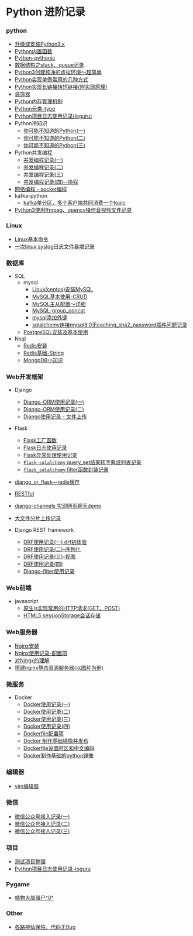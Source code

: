 # Python 进阶记录
### python
- [升级或安装Python3.x](./Tips/%E5%8D%87%E7%BA%A7%E6%88%96%E5%AE%89%E8%A3%85Python3.x.md)
- [Python内置函数](./Tips/Python%E5%86%85%E7%BD%AE%E5%87%BD%E6%95%B0.md)
- [Python-pythonic](./Tips/Python-pythonic.md)
- [数据结构之stack、queue记录](./Tips/%E6%95%B0%E6%8D%AE%E7%BB%93%E6%9E%84stack%E5%92%8Cqueue%E8%AE%B0%E5%BD%95.md)
- [Python3创建纯净的虚拟环境～超简单](./Tips/Python3%20%E5%88%9B%E5%BB%BA%E7%8E%AF%E5%A2%83%E7%9A%84%E5%91%BD%E4%BB%A4%EF%BC%89.md)
- [Python实现单例常用的几种方式](./Tips/Python%E5%AE%9E%E7%8E%B0%E5%8D%95%E4%BE%8B%E5%B8%B8%E7%94%A8%E7%9A%84%E5%87%A0%E7%A7%8D%E6%96%B9%E5%BC%8F.md)
- [Python实现长链接转短链接(附实现原理)](./Tips/Python%E5%AE%9E%E7%8E%B0%E9%95%BF%E9%93%BE%E6%8E%A5%E8%BD%AC%E7%9F%AD%E9%93%BE%E6%8E%A5%EF%BC%88%E9%99%84%E5%AE%9E%E7%8E%B0%E5%8E%9F%E7%90%86.md)
- [装饰器](./Tips/%E8%A3%85%E9%A5%B0%E5%99%A8.md)
- [Python内存管理机制](./Tips/Python%E5%86%85%E5%AD%98%E7%AE%A1%E7%90%86%E6%9C%BA%E5%88%B6.md)
- [Python元类-type](./Tips/%E5%85%83%E7%B1%BB%E7%BC%96%E7%A8%8B.md)
- [Python项目日志使用记录(loguru)](./Tips/Python%E9%A1%B9%E7%9B%AE%E6%97%A5%E5%BF%97%E4%BD%BF%E7%94%A8%E8%AE%B0%E5%BD%95-loguru.md)
- Python冷知识
  - [你可能不知道的Python(一)](./Tips/%E4%BD%A0%E5%8F%AF%E8%83%BD%E4%B8%8D%E7%9F%A5%E9%81%93%E7%9A%84Python(%E4%B8%80).md)
  - [你可能不知道的Python(二)](./Tips/%E4%BD%A0%E5%8F%AF%E8%83%BD%E4%B8%8D%E7%9F%A5%E9%81%93%E7%9A%84Python%EF%BC%88%E4%BA%8C%EF%BC%89.md)
  - [你可能不知道的Python(三)](./Tips/%E4%BD%A0%E5%8F%AF%E8%83%BD%E4%B8%8D%E7%9F%A5%E9%81%93%E7%9A%84Python(%E4%B8%89).md)
- Python并发编程
  - [并发编程记录(一)](./Tips/%E5%B9%B6%E5%8F%91%E7%BC%96%E7%A8%8B%E6%B5%85%E8%B0%88(%E4%B8%80).md)
  - [并发编程记录(二)](./Tips/%E5%B9%B6%E5%8F%91%E7%BC%96%E7%A8%8B%E8%AE%B0%E5%BD%95(%E4%BA%8C).md)
  - [并发编程记录(三)](./Tips/%E5%B9%B6%E5%8F%91%E7%BC%96%E7%A8%8B%E8%AE%B0%E5%BD%95(%E4%B8%89).md)
  - [并发编程记录(四)--协程](./Tips/%E5%B9%B6%E5%8F%91%E7%BC%96%E7%A8%8B%E8%AE%B0%E5%BD%95(%E5%9B%9B)--%E5%8D%8F%E7%A8%8B.md)
- [网络编程 - socket编程](./Tips/%E7%BD%91%E7%BB%9C%E7%BC%96%E7%A8%8B%20-%20socket%E7%BC%96%E7%A8%8B.md)
- kafka-python
  - [kafka单分区，多个客户端共同消费一个topic](./Other/kafka-python%E4%BD%BF%E7%94%A8%E8%AE%B0%E5%BD%95.md)
- [Python3使用ffmpeg、opencv操作音视频文件记录](./Tips/python%E6%93%8D%E4%BD%9C%E9%9F%B3%E8%A7%86%E9%A2%91%E6%96%87%E4%BB%B6(opencv%3B%20ffmpeg).md)
### Linux
- [Linux基本命令](./Tips/Linux.md)
- [一次linux syslog日志文件暴增记录](./Other/%E4%B8%80%E6%AC%A1linux%20syslog%E6%97%A5%E5%BF%97%E6%96%87%E4%BB%B6%E6%9A%B4%E5%A2%9E%E8%AE%B0%E5%BD%95.md)
### 数据库
- SQL
  - mysql
    - [Linux(centos)安装MySQL](./Tips/MySQL%E5%AE%89%E8%A3%85(Linux%E7%B3%BB%E7%BB%9F).md)
    - [MySQL基本使用-CRUD](./Tips/MySQL%E5%9F%BA%E6%9C%AC%E4%BD%BF%E7%94%A8(%E4%B8%80).md)
    - [MySQL主从配置～详细](./Database/MySQL%E4%B8%BB%E4%BB%8E%E9%85%8D%E7%BD%AE.md)
    - [MySQL-group_concat](./Database/group_concat.md)
    - [mysql添加外键](./Database/mysql%E6%B7%BB%E5%8A%A0%E5%A4%96%E9%94%AE.md)
    - [sqlalchemy连接mysql8.0无caching_sha2_password插件问题记录](./Tips/sqlalchemy%E8%BF%9E%E6%8E%A5mysql8.0%E6%97%A0caching_sha2_password%E6%8F%92%E4%BB%B6%E9%97%AE%E9%A2%98%E8%AE%B0%E5%BD%95.md)
  - [PostgreSQL安装及基本使用](./Database/postgresql.md)
- Nsql
  - [Redis安装](./Tips/Redis%E5%9F%BA%E7%A1%80%EF%BC%88%E4%B8%80%EF%BC%89.md)
  - [Redis基础-String](./Tips/Redis%E5%9F%BA%E7%A1%80-String%EF%BC%88%E5%AD%97%E7%AC%A6%E4%B8%B2%EF%BC%89--%E5%B8%B8%E7%94%A8%E6%8C%87%E4%BB%A4.md)
  - [MongoDB小知识](./Database/MongoDB%E5%B0%8F%E7%9F%A5%E8%AF%86.md)
### Web开发框架
- Django
  - [Django-ORM使用记录(一)](./Web-Frame/Django-ORM%E4%BD%BF%E7%94%A8%E8%AE%B0%E5%BD%95(%E4%B8%80).md)
  - [Django-ORM使用记录(二)](./Web-Frame/Django-ORM%E4%BD%BF%E7%94%A8%E8%AE%B0%E5%BD%95(%E4%BA%8C).md)
  - [Django使用记录 - 文件上传](./Web-Frame/Django%E4%BD%BF%E7%94%A8%E8%AE%B0%E5%BD%95%20-%20%E6%96%87%E4%BB%B6%E4%B8%8A%E4%BC%A0.md)
- Flask
  - [Flask工厂函数](./Web-Frame/Flask%E5%B7%A5%E5%8E%82%E5%87%BD%E6%95%B0.md)
  - [Flask日志使用记录](./Web-Frame/Flask%E6%97%A5%E5%BF%97%E4%BD%BF%E7%94%A8%E8%AE%B0%E5%BD%95.md)
  - [Flask异常处理使用记录](./Web-Frame/Flask%E5%BC%82%E5%B8%B8%E5%A4%84%E7%90%86%E4%BD%BF%E7%94%A8%E8%AE%B0%E5%BD%95.md)
  - [`Flask-sqlalchemy` query_set结果转字典或列表记录](./Web-Frame/Flaskmodel转字典列表记录.md)
  - [`flask_sqlalchemy` filter函数封装记录](./Web-Frame/Flask过滤封装.md)

- [django_or_flask—redis缓存](./Web-Frame/django_or_flask%E2%80%94redis%E7%BC%93%E5%AD%98.md)
- [RESTful](./Web-Frame/restful.md)
- [django-channels 实现网页聊天demo](./Demo/django-channels%20%E5%AE%9E%E7%8E%B0%E7%BD%91%E9%A1%B5%E8%81%8A%E5%A4%A9demo.md)
- [大文件分片上传记录](./Web-Frame/大文件分片上传记录.md)
- Django REST framework
  - [DRF使用记录(一) drf初体验](./Web-Frame/drf%E4%BD%BF%E7%94%A8%E8%AE%B0%E5%BD%95(%E4%B8%80).md)
  - [DRF使用记录(二)-序列化](./Web-Frame/drf%E4%BD%BF%E7%94%A8%E8%AE%B0%E5%BD%95(%E4%BA%8C)-%E5%BA%8F%E5%88%97%E5%8C%96.md)
  - [DRF使用记录(三)-视图](./Web-Frame/drf%E4%BD%BF%E7%94%A8%E8%AE%B0%E5%BD%95(%E4%B8%89)-%E8%A7%86%E5%9B%BE.md)
  - [DRF使用记录(四)](./Web-Frame/drf%E4%BD%BF%E7%94%A8%E8%AE%B0%E5%BD%95(%E5%9B%9B).md)
  - [Django-filter使用记录](./Web-Frame/Django-filter%20%E4%BD%BF%E7%94%A8%E8%AE%B0%E5%BD%95.md)
### Web前端
- javascript
  - [原生js实现常用的HTTP请求(GET、POST)](./Web-h5/%E5%8E%9F%E7%94%9Fjs%E4%BD%BF%E7%94%A8%E5%B8%B8%E7%94%A8%E7%9A%84HTTP%E8%AF%B7%E6%B1%82(GET%E3%80%81POST).md)
  - [HTML5 sessionStorage会话存储](./Web-h5/HTML5-sessionStorage%E4%BC%9A%E8%AF%9D%E5%AD%98%E5%82%A8.md)
### Web服务器
- [Nginx安装](./Tips/Nginx%E6%9C%8D%E5%8A%A1%E5%99%A8%E5%AE%89%E8%A3%85.md)
- [Nginx使用记录-配置项](./Web-Service/nginx%E9%85%8D%E7%BD%AE.md)
- [对Ningx的理解](./Web-Service/nginx.md)
- [搭建nginx静态资源服务器(以图片为例)](./Web-Service/%E6%90%AD%E5%BB%BAnginx%E9%9D%99%E6%80%81%E8%B5%84%E6%BA%90%E6%9C%8D%E5%8A%A1%E5%99%A8(%E4%BB%A5%E5%9B%BE%E7%89%87%E4%B8%BA%E4%BE%8B).md)
### 微服务
- Docker
  - [Docker使用记录(一)](./Micro-Service/docker%E4%BD%BF%E7%94%A8%E8%AE%B0%E5%BD%95(%E4%B8%80).md)
  - [Docker使用记录(二)](./Micro-Service/docker%E4%BD%BF%E7%94%A8%E8%AE%B0%E5%BD%95(%E4%BA%8C).md)
  - [Docker使用记录(三)](./Micro-Service/docker%E4%BD%BF%E7%94%A8%E8%AE%B0%E5%BD%95(%E4%B8%89).md)
  - [Docker使用记录(四)](./Micro-Service/docker%E4%BD%BF%E7%94%A8%E8%AE%B0%E5%BD%95(%E5%9B%9B).md)
  - [Dockerfile配置项](./Micro-Service/Dockerfile%E6%96%87%E4%BB%B6.md)
  - [Docker 制作基础镜像并发布](./Micro-Service/docker%E5%88%B6%E4%BD%9C%E8%87%AA%E5%B7%B1%E7%9A%84%E5%9F%BA%E7%A1%80%E9%95%9C%E5%83%8F.md)
  - [Dockerfile设置时区和中文编码](./Micro-Service/Dockerfile%E8%AE%BE%E7%BD%AE%E6%97%B6%E5%8C%BA%E5%92%8C%E4%B8%AD%E6%96%87%E7%BC%96%E7%A0%81.md)
  - [Docker制作基础的python镜像](./Micro-Service/docker%E5%88%B6%E4%BD%9C%E5%9F%BA%E7%A1%80%E7%9A%84python%E9%95%9C%E5%83%8F.md)
### 编辑器
- [vim编辑器](./Tips/vim%E7%BC%96%E8%BE%91%E5%99%A8%E4%B9%8B%E7%A5%9E.md)
### 微信
  - [微信公众号接入记录(一)](./Demo/%E5%BE%AE%E4%BF%A1%E5%85%AC%E4%BC%97%E5%8F%B7%E6%8E%A5%E5%85%A5%E8%AE%B0%E5%BD%95(%E4%B8%80).md)
  - [微信公众号接入记录(二)](./Demo/%E5%BE%AE%E4%BF%A1%E5%85%AC%E6%80%BB%E5%8F%B7%E6%8E%A5%E5%85%A5%E8%AE%B0%E5%BD%95(%E4%BA%8C).md)
  - [微信公众号接入记录(三)](./Demo/%E5%BE%AE%E4%BF%A1%E5%85%AC%E5%85%B1%E5%8F%B7%E6%8E%A5%E5%85%A5%E8%AE%B0%E5%BD%95(%E4%B8%89).md)
### 项目
- [测试项目整理](./Projects/%E9%A1%B9%E7%9B%AE.md)
- [Python项目日志使用记录-loguru](./Tips/Python项目日志使用记录-loguru.md)
### Pygame
- [植物大战僵尸^0^](./Pygame/Pygame%E7%AF%87%20--%20%E6%A4%8D%E7%89%A9%E5%A4%A7%E6%88%98%E5%83%B5%E5%B0%B8%5E0%5E.md)
### Other
- [各路神仙保佑，代码无Bug](./Other/%E6%97%A0bug.md)
